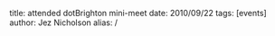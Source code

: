 title: attended dotBrighton mini-meet
date: 2010/09/22
tags: [events]
author: Jez Nicholson
alias: /
